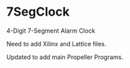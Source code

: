 7SegClock
=========

4-Digit 7-Segment Alarm Clock

Need to add Xilinx and Lattice files.

Updated to add main Propeller Programs.

